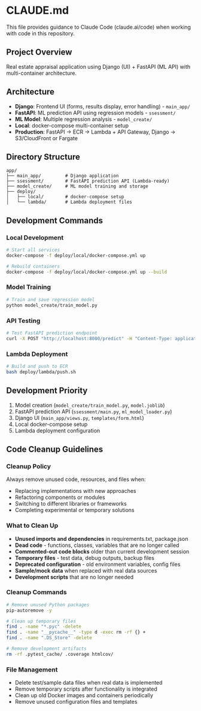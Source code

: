 # CLAUDE.md

This file provides guidance to Claude Code (claude.ai/code) when working with code in this repository.

## Project Overview

Real estate appraisal application using Django (UI) + FastAPI (ML API) with multi-container architecture.

## Architecture

- **Django**: Frontend UI (forms, results display, error handling) - `main_app/`
- **FastAPI**: ML prediction API using regression models - `ssessment/`  
- **ML Model**: Multiple regression analysis - `model_create/`
- **Local**: docker-compose multi-container setup
- **Production**: FastAPI → ECR → Lambda + API Gateway, Django → S3/CloudFront or Fargate

## Directory Structure

```
app/
├── main_app/         # Django application
├── ssessment/        # FastAPI prediction API (Lambda-ready)
├── model_create/     # ML model training and storage
├── deploy/           
│   ├── local/        # docker-compose setup
│   └── lambda/       # Lambda deployment files
```

## Development Commands

### Local Development
```bash
# Start all services
docker-compose -f deploy/local/docker-compose.yml up

# Rebuild containers
docker-compose -f deploy/local/docker-compose.yml up --build
```

### Model Training
```bash
# Train and save regression model
python model_create/train_model.py
```

### API Testing
```bash
# Test FastAPI prediction endpoint
curl -X POST "http://localhost:8000/predict" -H "Content-Type: application/json" -d '{"features": [...]}'  
```

### Lambda Deployment
```bash
# Build and push to ECR
bash deploy/lambda/push.sh
```

## Development Priority

1. Model creation (`model_create/train_model.py`, `model.joblib`)
2. FastAPI prediction API (`ssessment/main.py`, `ml_model_loader.py`)
3. Django UI (`main_app/views.py`, `templates/form.html`)
4. Local docker-compose setup
5. Lambda deployment configuration

## Code Cleanup Guidelines

### Cleanup Policy
Always remove unused code, resources, and files when:
- Replacing implementations with new approaches
- Refactoring components or modules
- Switching to different libraries or frameworks
- Completing experimental or temporary solutions

### What to Clean Up
- **Unused imports and dependencies** in requirements.txt, package.json
- **Dead code** - functions, classes, variables that are no longer called
- **Commented-out code blocks** older than current development session
- **Temporary files** - test data, debug outputs, backup files
- **Deprecated configuration** - old environment variables, config files
- **Sample/mock data** when replaced with real data sources
- **Development scripts** that are no longer needed

### Cleanup Commands
```bash
# Remove unused Python packages
pip-autoremove -y

# Clean up temporary files
find . -name "*.pyc" -delete
find . -name "__pycache__" -type d -exec rm -rf {} +
find . -name ".DS_Store" -delete

# Remove development artifacts
rm -rf .pytest_cache/ .coverage htmlcov/
```

### File Management
- Delete test/sample data files when real data is implemented
- Remove temporary scripts after functionality is integrated
- Clean up old Docker images and containers periodically
- Remove unused configuration files and templates